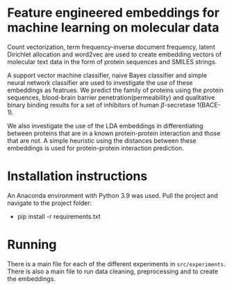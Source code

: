 # Feature engineered embeddings for machine learning on molecular data
Count vectorization, term frequency-inverse document frequency, latent Dirichlet allocation and word2vec are used to create embedding vectors of molecular text data in the form of protein sequences and SMILES strings.

A support vector machine classifier, naive Bayes classifier and simple neural network classifier are used to investigate the use of these embeddings as featrues. We predict the family of proteins using the protein sequences, blood-brain barrier penetration(permeability) and qualitative binary binding results for a set of inhibitors of human $\beta$-secretase 1(BACE-1).

We also investigate the use of the LDA embeddings in differentiating between proteins that are in a known protein-protein interaction and those that are not. A simple heuristic using the distances between these embeddings is used for protein-protein interaction prediction.

# Installation instructions

An Anaconda environment with Python 3.9 was used. Pull the project and navigate to the project folder:
- pip install -r requirements.txt


# Running
There is a main file for each of the different experiments in `src/experiments`. There is also a main file to run data cleaning, preprocessing and to create the embeddings.
